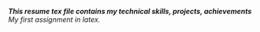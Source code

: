 ***This resume tex file contains my technical skills, projects, achievements***
*My first assignment in latex.*
